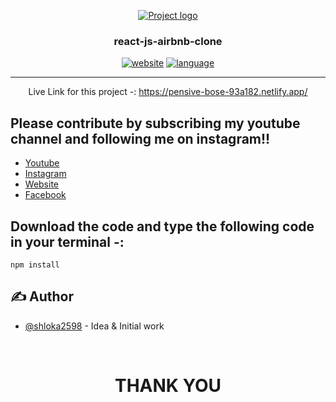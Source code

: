 <p align="center">
  <a href="" rel="noopener">
 <img src="http://shlokatech.in/img/me.png" alt="Project logo"></a>
</p>
<h3 align="center">react-js-airbnb-clone</h3>

<div align="center">

[![website](https://img.shields.io/badge/contribution-Shloka%20Jain-green.svg)](http://shlokatech.in)
[![language](https://img.shields.io/badge/language-React%20Js-orange.svg)](http://shlokatech.in)

</div>

---

<p align="center"> Live Link for this project -: 
<a href="https://pensive-bose-93a182.netlify.app/" >https://pensive-bose-93a182.netlify.app/<a>
    <br> 
</p>

## Please contribute by subscribing my youtube channel and following me on instagram!!

- [Youtube](https://www.youtube.com/ShlokaTech?sub_confirmation=1)
- [Instagram](https://www.instagram.com/shlokatech/)
- [Website](http://shlokatech.in)
- [Facebook](https://www.facebook.com/shloka.jain.1/)

## Download the code and type the following code in your terminal -:

```
npm install
```

## ✍️ Author <a name = "authors"></a>

- [@shloka2598](https://github.com/shloka2598) - Idea & Initial work

<br>

<h1 align="center">THANK YOU</h1>

